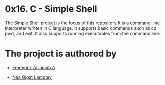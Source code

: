 # 0x16. C - Simple Shell

The Simple Shell project is the focus of this repository
It is a command-line interpreter written in C language. 
It supports basic commands such as cd, pwd, and exit. 
It also supports running executables from the command line. 

# The project is authored by

- [Frederick Asiamah A](https://github.com/sharpartzgh)

- [Naa Gigat Lamptey](https://github.com/NaaGigat)
